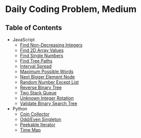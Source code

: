 # Daily Coding Problem, Medium

## Table of Contents

-   JavaScript
    -   [Find Non-Decreasing Integers](find-non-decreasing-integers)
    -   [Find 2D Array Values](find-2d-array-values)
    -   [Find Single Numbers](find-single-numbers)
    -   [Find Tree Paths](find-tree-paths)
    -   [Interval Spread](interval-spread)
    -   [Maximum Possible Words](maximum-possible-words)
    -   [Next Bigger Element Node](next-bigger-element-node)
    -   [Random Number Except List](random-number-except-list)
    -   [Reverse Binary Tree](reverse-binary-tree)
    -   [Two Stack Queue](two-stack-queue)
    -   [Unknown Integer Rotation](unknown-integer-rotation)
    -   [Validate Binary Search Tree](validate-binary-search-tree)
-   Python
    -   [Coin Collector](coin-collector)
    -   [Odd/Even Singleton](odd-even-singleton)
    -   [Peekable Iterator](peekable-iterator)
    -   [Time Map](time-map)
